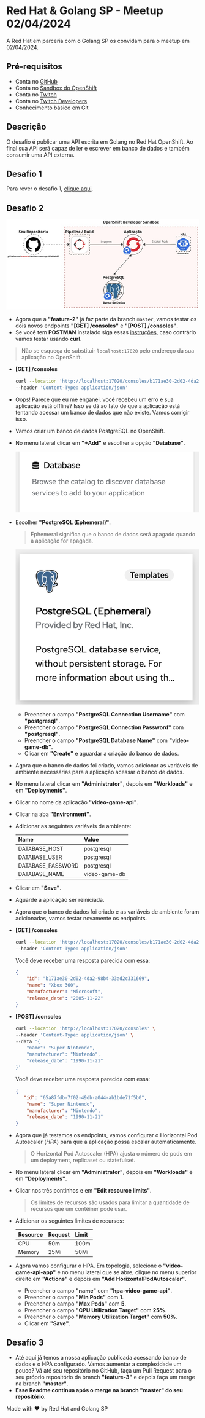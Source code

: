 # Red Hat & Golang SP - Meetup 02/04/2024

A Red Hat em parceria com o Golang SP os convidam para o meetup em 02/04/2024.

## Pré-requisitos

- Conta no [GitHub](https://github.com)
- Conta no [Sandbox do OpenShift](https://console.redhat.com/openshift/sandbox)
- Conta no [Twitch](https://www.twitch.tv)
- Conta no [Twitch Developers](https://dev.twitch.tv)
- Conhecimento básico em Git

## Descrição

O desafio é publicar uma API escrita em Golang no Red Hat OpenShift. Ao final sua API será capaz de ler e escrever em banco de dados e também consumir uma API externa.

## Desafio 1

Para rever o desafio 1, [clique aqui](/docs/CHALLENGE_1.md).

## Desafio 2

![diagram](/assets/diagrams/diagram_2.jpeg)

- Agora que a **"feature-2"** já faz parte da branch `master`, vamos testar os dois novos endpoints **"[GET] /consoles"** e **"[POST] /consoles"**.
- Se você tem **POSTMAN** instalado siga essas [instruções](/docs/POSTMAN.md), caso contrário vamos testar usando **curl**.

> Não se esqueça de substituir `localhost:17020` pelo endereço da sua aplicação no OpenShift.

- **[GET] /consoles**

    ```bash
    curl --location 'http://localhost:17020/consoles/b171ae30-2d02-4da2-98b4-33ad2c331669' \
    --header 'Content-Type: application/json'
    ```

- Oops! Parece que eu me enganei, você recebeu um erro e sua aplicação está offline? Isso se dá ao fato de que a aplicação está tentando acessar um banco de dados que não existe. Vamos corrigir isso.
- Vamos criar um banco de dados PostgreSQL no OpenShift.
- No menu lateral clicar em **"+Add"** e escolher a opção **"Database"**.

    ![add database](/assets/screenshots/Screenshot_add_database.png)

- Escolher **"PostgreSQL (Ephemeral)"**.

    > Ephemeral significa que o banco de dados será apagado quando a aplicação for apagada.

    ![add postgresql](/assets/screenshots/Screenshot_add_postgresql.png)

  - Preencher o campo **"PostgreSQL Connection Username"** com **"postgresql"**.
  - Preencher o campo **"PostgreSQL Connection Password"** com **"postgresql"**.
  - Preencher o campo **"PostgreSQL Database Name"** com **"video-game-db"**.
  - Clicar em **"Create"** e aguardar a criação do banco de dados.
- Agora que o banco de dados foi criado, vamos adicionar as variáveis de ambiente necessárias para a aplicação acessar o banco de dados.
- No menu lateral clicar em **"Administrator"**, depois em **"Workloads"** e em **"Deployments"**.
- Clicar no nome da aplicação **"video-game-api"**.
- Clicar na aba **"Environment"**.
- Adicionar as seguintes variáveis de ambiente:

    | Name | Value |
    | ---- | ----- |
    | DATABASE_HOST | postgresql |
    | DATABASE_USER | postgresql |
    | DATABASE_PASSWORD | postgresql |
    | DATABASE_NAME | video-game-db |

- Clicar em **"Save"**.
- Aguarde a aplicação ser reiniciada.
- Agora que o banco de dados foi criado e as variáveis de ambiente foram adicionadas, vamos testar novamente os endpoints.

- **[GET] /consoles**

    ```bash
    curl --location 'http://localhost:17020/consoles/b171ae30-2d02-4da2-98b4-33ad2c331669' \
    --header 'Content-Type: application/json'
    ```

    Você deve receber uma resposta parecida com essa:

    ```json
    {
        "id": "b171ae30-2d02-4da2-98b4-33ad2c331669",
        "name": "Xbox 360",
        "manufacturer": "Microsoft",
        "release_date": "2005-11-22"
    }
    ```

- **[POST] /consoles**

    ```bash
    curl --location 'http://localhost:17020/consoles' \
    --header 'Content-Type: application/json' \
    --data '{
        "name": "Super Nintendo",
        "manufacturer": "Nintendo",
        "release_date": "1990-11-21"
    }'
    ```

    Você deve receber uma resposta parecida com essa:

    ```json
    {
       "id": "65a87fdb-7f02-49db-a044-ab1bde71f5b0",
        "name": "Super Nintendo",
        "manufacturer": "Nintendo",
        "release_date": "1990-11-21"
    }

- Agora que já testamos os endpoints, vamos configurar o Horizontal Pod Autoscaler (*HPA*) para que a aplicação possa escalar automaticamente.

    > O Horizontal Pod Autoscaler (HPA) ajusta o número de pods em um deployment, replicaset ou statefulset.

- No menu lateral clicar em **"Administrator"**, depois em **"Workloads"** e em **"Deployments"**.
- Clicar nos três pontinhos e em **"Edit resource limits"**.

    > Os limites de recursos são usados para limitar a quantidade de recursos que um contêiner pode usar.

- Adicionar os seguintes limites de recursos:

    | Resource | Request | Limit |
    | -------- | ----- | ----- |
    | CPU | 50m| 100m |
    | Memory | 25Mi | 50Mi |

- Agora vamos configurar o HPA. Em topologia, selecione o **"video-game-api-app"** e no menu lateral que se abre, clique no menu superior direito em **"Actions"** e depois em **"Add HorizontalPodAutoscaler"**.
  - Preencher o campo **"name"** com **"hpa-video-game-api"**.
  - Preencher o campo **"Min Pods"** com **1**.
  - Preencher o campo **"Max Pods"** com **5**.
  - Preencher o campo **"CPU Utilization Target"** com **25%**.
  - Preencher o campo **"Memory Utilization Target"** com **50%**.
  - Clicar em **"Save"**.

## Desafio 3

- Até aqui já temos a nossa aplicação publicada acessando banco de dados e o HPA configurado. Vamos aumentar a complexidade um pouco? Vá até seu repositório no GitHub, faça um Pull Request para o seu próprio repositório da branch **"feature-3"** e depois faça um merge na branch **"master"**.
- **Esse Readme continua após o merge na branch "master" do seu repositório**.

Made with :heart: by Red Hat and Golang SP
